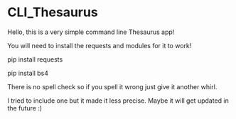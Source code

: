# CLI_Thesaurus

Hello, this is a very simple command line Thesaurus app!

You will need to install the requests and modules for it to work!

pip install requests

pip install bs4

There is no spell check so if you spell it wrong just give it another whirl.

I tried to include one but it made it less precise. Maybe it will get updated in the future :)
